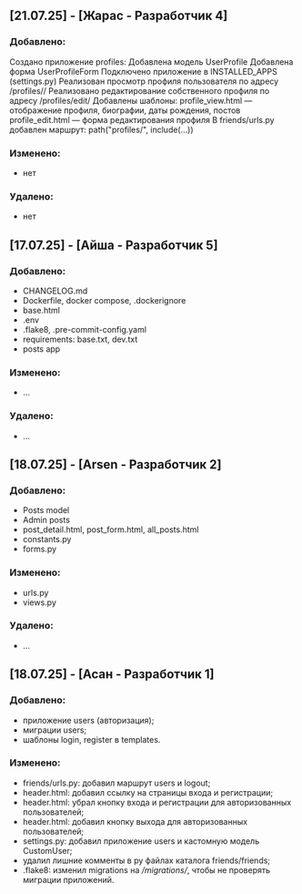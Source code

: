 ## [21.07.25] - [Жарас - Разработчик 4]

### Добавлено:
Создано приложение profiles:
    Добавлена модель UserProfile
    Добавлена форма UserProfileForm
    Подключено приложение в INSTALLED_APPS (settings.py)
Реализован просмотр профиля пользователя по адресу /profiles/<username>/
Реализовано редактирование собственного профиля по адресу /profiles/edit/
Добавлены шаблоны:
    profile_view.html — отображение профиля, биографии, даты рождения, постов
    profile_edit.html — форма редактирования профиля
В friends/urls.py добавлен маршрут: path("profiles/", include(...))

### Изменено:
- нет


### Удалено:
- нет


## [17.07.25] - [Айша - Разработчик 5]

### Добавлено:
- CHANGELOG.md
- Dockerfile, docker compose, .dockerignore
- base.html
- .env
- .flake8, .pre-commit-config.yaml
- requirements: base.txt, dev.txt
- posts app

### Изменено:
- ...

### Удалено:
- ...

## [18.07.25] - [Arsen - Разработчик 2]

### Добавлено:
- Posts model
- Admin posts
- post_detail.html, post_form.html, all_posts.html
- constants.py
- forms.py

### Изменено:
- urls.py
- views.py

### Удалено:
- ...


## [18.07.25] - [Асан - Разработчик 1]

### Добавлено:
- приложение users (авторизация);
- миграции users;
- шаблоны login, register в templates.

### Изменено:
- friends/urls.py: добавил маршрут users и logout;
- header.html: добавил ссылку на страницы входа и регистрации;
- header.html: убрал кнопку входа и регистрации для авторизованных пользователей;
- header.html: добавил кнопку выхода для авторизованных пользователей;
- settings.py: добавил приложение users и кастомную модель CustomUser;
- удалил лишние комменты в py файлах каталога friends/friends;
- .flake8: изменил migrations на */migrations/*, чтобы не проверять миграции приложений.
